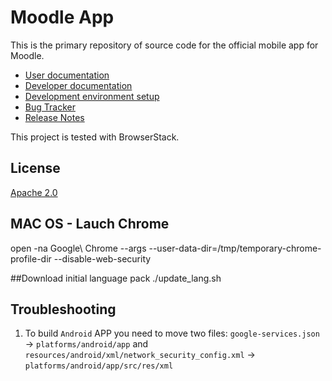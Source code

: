 Moodle App
=================

This is the primary repository of source code for the official mobile app for Moodle.

* [User documentation](https://docs.moodle.org/en/Moodle_app)
* [Developer documentation](https://moodledev.io/general/app)
* [Development environment setup](https://moodledev.io/general/app/development/setup)
* [Bug Tracker](https://tracker.moodle.org/browse/MOBILE)
* [Release Notes](https://moodledev.io/general/app_releases)

This project is tested with BrowserStack.

License
-------

[Apache 2.0](http://www.apache.org/licenses/LICENSE-2.0)


## MAC OS - Lauch Chrome
open -na Google\ Chrome --args --user-data-dir=/tmp/temporary-chrome-profile-dir --disable-web-security

##Download initial language pack
./update_lang.sh


## Troubleshooting
1. To build `Android` APP you need to move two files: `google-services.json` -> `platforms/android/app` and `resources/android/xml/network_security_config.xml` -> `platforms/android/app/src/res/xml`